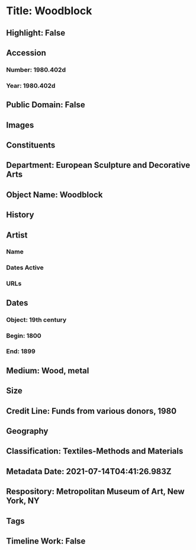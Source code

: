 # Title: Woodblock
## Highlight: False
## Accession
### Number: 1980.402d
### Year: 1980.402d
## Public Domain: False
## Images
## Constituents
## Department: European Sculpture and Decorative Arts
## Object Name: Woodblock
## History
## Artist
### Name
### Dates Active
### URLs
## Dates
### Object: 19th century
### Begin: 1800
### End: 1899
## Medium: Wood, metal
## Size
## Credit Line: Funds from various donors, 1980
## Geography
## Classification: Textiles-Methods and Materials
## Metadata Date: 2021-07-14T04:41:26.983Z
## Respository: Metropolitan Museum of Art, New York, NY
## Tags
## Timeline Work: False